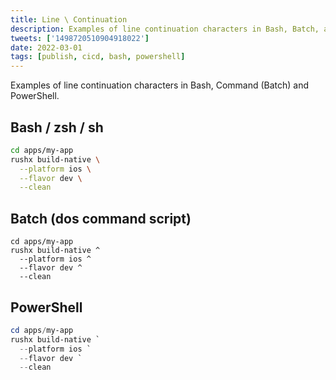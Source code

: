 ```yaml
---
title: Line \ Continuation
description: Examples of line continuation characters in Bash, Batch, and PowerShell.
tweets: ['1498720510904918022']
date: 2022-03-01
tags: [publish, cicd, bash, powershell]
---
```


Examples of line continuation characters in Bash, Command (Batch) and PowerShell.

## Bash / zsh / sh

``` bash
cd apps/my-app
rushx build-native \
  --platform ios \
  --flavor dev \
  --clean
```

## Batch (dos command script)

``` batch
cd apps/my-app
rushx build-native ^
  --platform ios ^
  --flavor dev ^
  --clean
```

## PowerShell

``` powershell
cd apps/my-app
rushx build-native `
  --platform ios `
  --flavor dev `
  --clean
```
